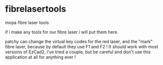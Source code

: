 # fibrelasertools
mopa fibre laser tools

if  i make any tools for our fibre laser i will put them here.


patchy can change the virtual key codes for the red laser, and the "mark" fibre laser, because by default they use F1 and F2 ! 
 It should work with most versions of EzCad2, i've tried a couple, but be careful and don't use this application at all for anything ever !



